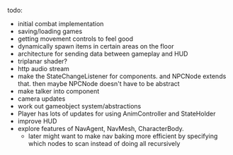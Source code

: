 todo:
* initial combat implementation
* saving/loading games
* getting movement controls to feel good
* dynamically spawn items in certain areas on the floor
* architecture for sending data between gameplay and HUD
* triplanar shader? 
* http audio stream
* make the StateChangeListener for components. and NPCNode extends that. then maybe NPCNode doesn't have to be abstract
* make talker into component
* camera updates
* work out gameobject system/abstractions
* Player has lots of updates for using AnimController and StateHolder
* improve HUD
* explore features of NavAgent, NavMesh, CharacterBody. 
    * later might want to make nav baking more efficient by specifying which nodes to scan instead of doing all recursively 
